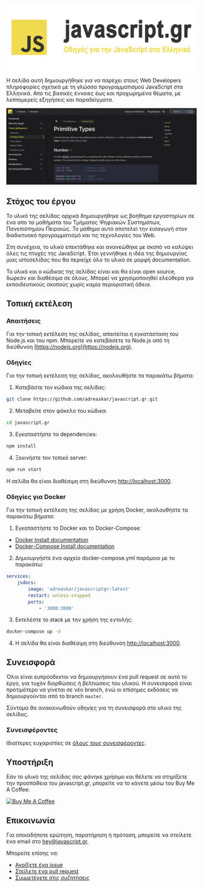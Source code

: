 <p align="center">
	<img src="./static/img/jsdocslogo.png">
</p>

Η σελίδα αυτή δημιουργήθηκε για να παρέχει στους Web Developers πληροφορίες σχετικά με τη γλώσσα προγραμματισμού JavaScript στα Ελληνικά. Από τις βασικές έννοιες έως και προχωρημένα θέματα, με λεπτομερείς εξηγήσεις και παραδείγματα.

<p align="center">
	<img src="./static/img/github-example.png">
</p>

## Στόχος του έργου

Το υλικό της σελίδας αρχικά δημιουργήθηκε ως βοήθημα εργαστηρίων σε ένα απο τα μαθήματα του Τμήματος Ψηφιακών Συστημάτων, Πανεπιστημίου Πειραιώς. Το μάθημα αυτό αποτελεί την εισαγωγή στον διαδικτυακό προγραμματισμό και τις τεχνολογίες του Web.

Στη συνέχεια, το υλικό επεκτάθηκε και ανανεώθηκε με σκοπό να καλύψει όλες τις πτυχές της JavaScript. Έτσι γεννήθηκε η ιδέα της δημιουργίας μιας ιστοσελίδας που θα περιείχε όλο το υλικό σε μορφή documentation.

Το υλικό και ο κώδικας της σελίδας είναι και θα είναι open source, δωρεάν και διαθέσιμα σε όλους. Μπορεί να χρησιμοποιηθεί ελεύθερα για εκπαιδευτικούς σκοπούς χωρίς καμία περιοριστική άδεια.

## Τοπική εκτέλεση

### Απαιτήσεις

Για την τοπική εκτέλεση της σελίδας, απαιτείται η εγκατάσταση του Node.js και του npm. Μπορείτε να κατεβάσετε το Node.js από τη διεύθυνση [https://nodejs.org](https://nodejs.org).

### Οδηγίες

Για την τοπική εκτέλεση της σελίδας, ακολουθήστε τα παρακάτω βήματα:

1. Κατεβάστε τον κώδικα της σελίδας:

```bash
git clone https://github.com/adreaskar/javascript.gr.git
```

2. Μεταβείτε στον φάκελο του κώδικα:

```bash
cd javascript.gr
```

3. Εγκαταστήστε τα dependencies:

```bash
npm install
```

4. Ξεκινήστε τον τοπικό server:

```bash
npm run start
```

Η σελίδα θα είναι διαθέσιμη στη διεύθυνση [http://localhost:3000](http://localhost:3000).

### Οδηγίες για Docker

Για την τοπική εκτέλεση της σελίδας με χρήση Docker, ακολουθήστε τα παρακάτω βήματα:

1. Εγκαταστήστε το Docker και το Docker-Compose:

-   [Docker Install documentation](https://docs.docker.com/install/)
-   [Docker-Compose Install documentation](https://docs.docker.com/compose/install/)

2. Δημιουργήστε ένα αρχείο docker-compose.yml παρόμοιο με το παρακάτω:

```yml
services:
    jsdocs:
        image: 'adreaskar/javascriptgr:latest'
        restart: unless-stopped
        ports:
            - '3000:3000'
```

3. Εκτελέστε το stack με την χρήση της εντολής:

```bash
docker-compose up -d
```

4. Η σελίδα θα είναι διαθέσιμη στη διεύθυνση [http://localhost:3000](http://localhost:3000).

## Συνεισφορά

Όλοι είναι ευπρόσδεκτοι να δημιουργήσουν ένα pull request σε αυτό το έργο, για τυχόν διορθώσεις ή βελτιώσεις του υλικού. Η συνεισφορά είναι προτιμότερο να γίνεται σε νέο branch, ενώ οι επίσημες εκδόσεις να δημιουργούνται από το branch `master`.

Σύντομα θα ανακοινωθούν οδηγίες για τη συνεισφορά στο υλικό της σελίδας.

### Συνεισφέροντες

Ιδιαίτερες ευχαριστίες σε [όλους τους συνεισφέροντες](https://github.com/adreaskar/javascript.gr/graphs/contributors).

## Υποστήριξη

Εάν το υλικό της σελίδας σας φάνηκε χρήσιμο και θέλετε να στηρίξετε την προσπάθεια του javascript.gr, μπορείτε να το κάνετε μέσω του Buy Me A Coffee:

<a href="https://www.buymeacoffee.com/adreaskar" target="_blank"><img src="https://cdn.buymeacoffee.com/buttons/v2/default-yellow.png" alt="Buy Me A Coffee" style="height: 60px !important;width: 217px !important;" ></a>

## Επικοινωνία

Για οποιαδήποτε ερώτηση, παρατήρηση ή πρόταση, μπορείτε να στείλετε ένα email στο hey@javascript.gr.

Μπορείτε επίσης να:

-   [Ανοίξετε ένα issue](https://github.com/adreaskar/javascript.gr/issues)
-   [Στείλετε ένα pull request](https://github.com/adreaskar/javascript.gr/pulls)
-   [Συμμετέχετε στις συζητήσεις](https://github.com/adreaskar/javascript.gr/discussions)
